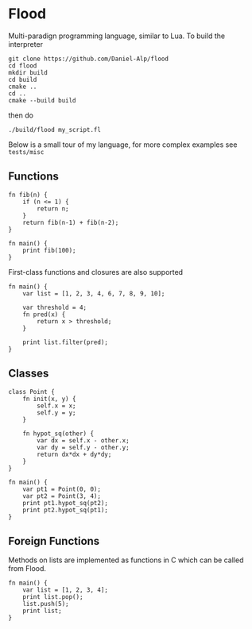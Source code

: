 # Flood
Multi-paradign programming language, similar to Lua. To build the interpreter
```
git clone https://github.com/Daniel-Alp/flood
cd flood
mkdir build
cd build
cmake ..
cd ..
cmake --build build
```
then do 
```
./build/flood my_script.fl
```
Below is a small tour of my language, for more complex examples see `tests/misc`

## Functions
```
fn fib(n) {
    if (n <= 1) {
        return n;
    }
    return fib(n-1) + fib(n-2);
}

fn main() {
    print fib(100);
}
```
First-class functions and closures are also supported
```
fn main() {
    var list = [1, 2, 3, 4, 6, 7, 8, 9, 10];

    var threshold = 4;
    fn pred(x) {
        return x > threshold;
    }

    print list.filter(pred);
}
```

## Classes
```
class Point {
    fn init(x, y) {
        self.x = x;
        self.y = y;
    }

    fn hypot_sq(other) {
        var dx = self.x - other.x;
        var dy = self.y - other.y;
        return dx*dx + dy*dy;
    }
}

fn main() {
    var pt1 = Point(0, 0);
    var pt2 = Point(3, 4);
    print pt1.hypot_sq(pt2);
    print pt2.hypot_sq(pt1);
}
```

## Foreign Functions
Methods on lists are implemented as functions in C which can be called from Flood.
```
fn main() {
    var list = [1, 2, 3, 4];
    print list.pop();
    list.push(5);
    print list;
}
```
